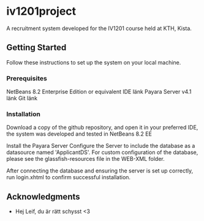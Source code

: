 # iv1201project

A recruitment system developed for the IV1201 course held at KTH, Kista.

## Getting Started
Follow these instructions to set up the system on your local machine.

### Prerequisites
NetBeans 8.2 Enterprise Edition or equivalent IDE länk
Payara Server v4.1 länk
Git länk

### Installation
Download a copy of the github repository, and open it in your preferred IDE,
the system was developed and tested in NetBeans 8.2 EE

Install the Payara Server
Configure the Server to include the database as a datasource named 'ApplicantDS'.
For custom configuration of the database, please see the glassfish-resources file 
in the WEB-XML folder.

After connecting the database and ensuring the server is set up correctly, 
run login.xhtml to confirm successful installation.

## Acknowledgments
* Hej Leif, du är rätt schysst <3
